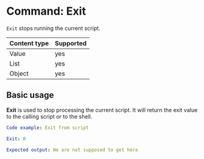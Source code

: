 # Command: Exit

`Exit` stops running the current script.

| Content type | Supported |
|--------------|-----------|
| Value        | yes       |
| List         | yes       |
| Object       | yes       |

## Basic usage

**Exit** is used to stop processing the current script. It will return the exit value to the calling script or to the shell.

```yaml
Code example: Exit from script

Exit: 0

Expected output: We are not supposed to get here
```